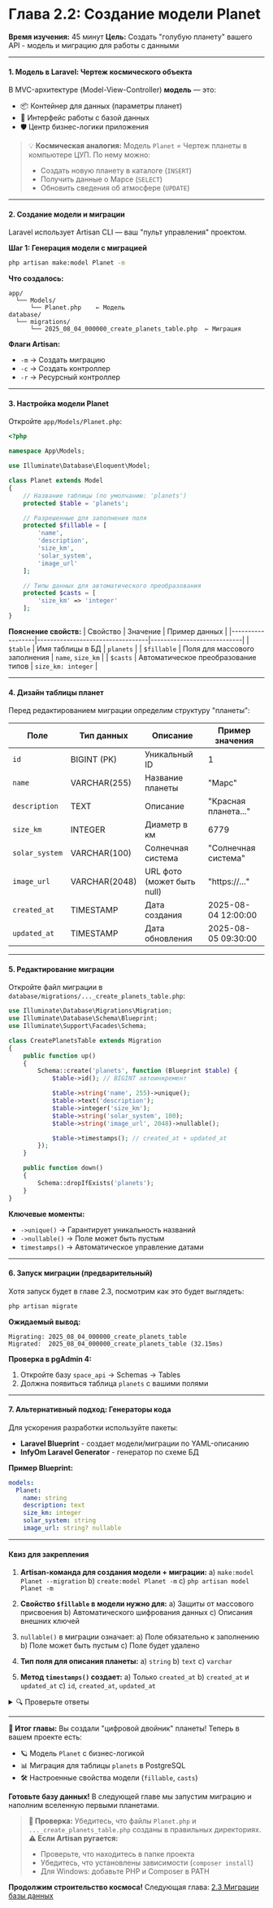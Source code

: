 # **Глава 2.2: Создание модели Planet**
**Время изучения:** 45 минут
**Цель:** Создать "голубую планету" вашего API - модель и миграцию для работы с данными

---

#### **1. Модель в Laravel: Чертеж космического объекта**
В MVC-архитектуре (Model-View-Controller) **модель** — это:
- 📦 Контейнер для данных (параметры планет)
- 🔌 Интерфейс работы с базой данных
- 🛡️ Центр бизнес-логики приложения

> 💡 **Космическая аналогия:**
> Модель `Planet` = Чертеж планеты в компьютере ЦУП. По нему можно:
> - Создать новую планету в каталоге (`INSERT`)
> - Получить данные о Марсе (`SELECT`)
> - Обновить сведения об атмосфере (`UPDATE`)

---

#### **2. Создание модели и миграции**
Laravel использует Artisan CLI — ваш "пульт управления" проектом.

**Шаг 1: Генерация модели с миграцией**
```bash
php artisan make:model Planet -m
```

**Что создалось:**
```
app/
  └── Models/
      └── Planet.php    ← Модель
database/
  └── migrations/
      └── 2025_08_04_000000_create_planets_table.php  ← Миграция
```

**Флаги Artisan:**
- `-m` → Создать миграцию
- `-c` → Создать контроллер
- `-r` → Ресурсный контроллер

---

#### **3. Настройка модели Planet**
Откройте `app/Models/Planet.php`:
```php
<?php

namespace App\Models;

use Illuminate\Database\Eloquent\Model;

class Planet extends Model
{
    // Название таблицы (по умолчанию: 'planets')
    protected $table = 'planets';

    // Разрешенные для заполнения поля
    protected $fillable = [
        'name',
        'description',
        'size_km',
        'solar_system',
        'image_url'
    ];

    // Типы данных для автоматического преобразования
    protected $casts = [
        'size_km' => 'integer'
    ];
}
```

**Пояснение свойств:**
| Свойство         | Значение                         | Пример данных              |
|------------------|----------------------------------|----------------------------|
| `$table`         | Имя таблицы в БД                 | `planets`                  |
| `$fillable`      | Поля для массового заполнения    | `name`, `size_km`          |
| `$casts`         | Автоматическое преобразование типов | `size_km: integer`       |

---

#### **4. Дизайн таблицы планет**
Перед редактированием миграции определим структуру "планеты":

| Поле             | Тип данных       | Описание                     | Пример значения       |
|------------------|------------------|------------------------------|-----------------------|
| `id`             | BIGINT (PK)      | Уникальный ID                | 1                     |
| `name`           | VARCHAR(255)     | Название планеты             | "Марс"                |
| `description`    | TEXT             | Описание                     | "Красная планета..."  |
| `size_km`        | INTEGER          | Диаметр в км                 | 6779                  |
| `solar_system`   | VARCHAR(100)     | Солнечная система            | "Солнечная система"   |
| `image_url`      | VARCHAR(2048)    | URL фото (может быть null)   | "https://..."         |
| `created_at`     | TIMESTAMP        | Дата создания                | 2025-08-04 12:00:00   |
| `updated_at`     | TIMESTAMP        | Дата обновления              | 2025-08-05 09:30:00   |

---

#### **5. Редактирование миграции**
Откройте файл миграции в `database/migrations/..._create_planets_table.php`:

```php
use Illuminate\Database\Migrations\Migration;
use Illuminate\Database\Schema\Blueprint;
use Illuminate\Support\Facades\Schema;

class CreatePlanetsTable extends Migration
{
    public function up()
    {
        Schema::create('planets', function (Blueprint $table) {
            $table->id(); // BIGINT автоинкремент

            $table->string('name', 255)->unique();
            $table->text('description');
            $table->integer('size_km');
            $table->string('solar_system', 100);
            $table->string('image_url', 2048)->nullable();

            $table->timestamps(); // created_at + updated_at
        });
    }

    public function down()
    {
        Schema::dropIfExists('planets');
    }
}
```

**Ключевые моменты:**
- `->unique()` → Гарантирует уникальность названий
- `->nullable()` → Поле может быть пустым
- `timestamps()` → Автоматическое управление датами

---

#### **6. Запуск миграции (предварительный)**
Хотя запуск будет в главе 2.3, посмотрим как это будет выглядеть:
```bash
php artisan migrate
```

**Ожидаемый вывод:**
```
Migrating: 2025_08_04_000000_create_planets_table
Migrated:  2025_08_04_000000_create_planets_table (32.15ms)
```

**Проверка в pgAdmin 4:**
1. Откройте базу `space_api` → Schemas → Tables
2. Должна появиться таблица `planets` с вашими полями

---

#### **7. Альтернативный подход: Генераторы кода**
Для ускорения разработки используйте пакеты:
- **Laravel Blueprint** - создает модели/миграции по YAML-описанию
- **InfyOm Laravel Generator** - генератор по схеме БД

**Пример Blueprint:**
```yaml
models:
  Planet:
    name: string
    description: text
    size_km: integer
    solar_system: string
    image_url: string? nullable
```

---

#### **Квиз для закрепления**
1. **Artisan-команда для создания модели + миграции:**
   a) `make:model Planet --migration`
   b) `create:model Planet -m`
   c) `php artisan model Planet -m`

2. **Свойство `$fillable` в модели нужно для:**
   a) Защиты от массового присвоения
   b) Автоматического шифрования данных
   c) Описания внешних ключей

3. `nullable()` в миграции означает:
   a) Поле обязательно к заполнению
   b) Поле может быть пустым
   c) Поле будет удалено

4. **Тип поля для описания планеты:**
   a) `string`
   b) `text`
   c) `varchar`

5. **Метод `timestamps()` создает:**
   a) Только `created_at`
   b) `created_at` и `updated_at`
   c) `id`, `created_at`, `updated_at`

<details>
  <summary>🔍 Проверьте ответы</summary>

  **Правильные варианты:**
  1. a)
  2. a)
  3. b)
  4. b)
  5. b)
</details>

---

**🚀 Итог главы:**
Вы создали "цифровой двойник" планеты! Теперь в вашем проекте есть:
- 🪐 Модель `Planet` с бизнес-логикой
- 📊 Миграция для таблицы `planets` в PostgreSQL
- 🛠️ Настроенные свойства модели (`fillable`, `casts`)

**Готовьте базу данных!** В следующей главе мы запустим миграцию и наполним вселенную первыми планетами.

> **📌 Проверка:**
> Убедитесь, что файлы `Planet.php` и `..._create_planets_table.php` созданы в правильных директориях.
> **⚠️ Если Artisan ругается:**
> - Проверьте, что находитесь в папке проекта
> - Убедитесь, что установлены зависимости (`composer install`)
> - Для Windows: добавьте PHP и Composer в PATH

**Продолжим строительство космоса!** Следующая глава: [2.3 Миграции базы данных](migrations)

